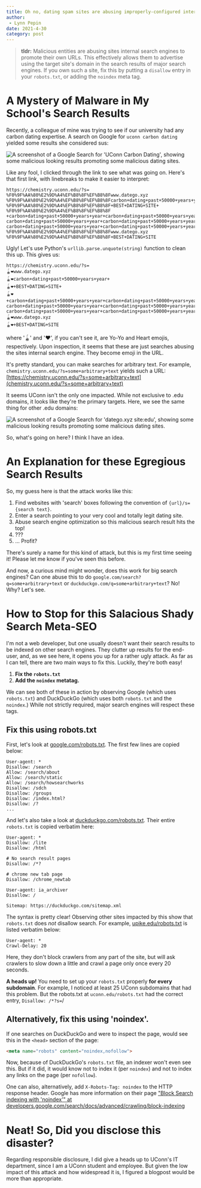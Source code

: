 ```yaml
---
title: Oh no, dating spam sites are abusing improperly-configured internal search engines
author:
 - Lynn Pepin
date: 2021-4-30
category: post
---
```


> **tldr:**  Malicious entities are abusing sites internal search engines to promote their own URLs. This effectively allows them to advertise using the target site's domain in the search results of major search engines. If you own such a site, fix this by putting a `disallow` entry in your `robots.txt`, or adding the `noindex` meta tag.


# A Mystery of Malware in My School's Search Results

Recently, a colleague of mine was trying to see if our university had any carbon dating expertise. A search on Google for `uconn carbon dating` yielded some results she considered sus:

![A screenshot of a Google Search for 'UConn Carbon Dating', showing some malicious looking results promoting some malicious dating sites.](../images/datego-edu-spam-uconn.png "A screenshot of a Google Search for 'UConn Carbon Dating', showing some malicious looking results promoting some malicious dating sites.")

Like any fool, I clicked through the link to see what was going on. Here's that first link, with linebreaks to make it easier to interpret:

```
https://chemistry.uconn.edu/?s=
%F0%9F%AA%80%E2%9D%A4%EF%B8%8F%EF%B8%8Fwww.datego.xyz
%F0%9F%AA%80%E2%9D%A4%EF%B8%8F%EF%B8%8Fcarbon+dating+past+50000+years+year+
%F0%9F%AA%80%E2%9D%A4%EF%B8%8F%EF%B8%8F+BEST+DATING+SITE+
%F0%9F%AA%80%E2%9D%A4%EF%B8%8F%EF%B8%8F
+carbon+dating+past+50000+years+year+carbon+dating+past+50000+years+year+
carbon+dating+past+50000+years+year+carbon+dating+past+50000+years+year+
carbon+dating+past+50000+years+year+carbon+dating+past+50000+years+year+
%F0%9F%AA%80%E2%9D%A4%EF%B8%8F%EF%B8%8Fwww.datego.xyz
%F0%9F%AA%80%E2%9D%A4%EF%B8%8F%EF%B8%8F+BEST+DATING+SITE
```

Ugly! Let's use Python's `urllib.parse.unquote(string)` function to clean this up. This gives us:

```
https://chemistry.uconn.edu/?s=
🪀❤️️www.datego.xyz
🪀❤️️carbon+dating+past+50000+years+year+
🪀❤️️+BEST+DATING+SITE+
🪀❤️️
+carbon+dating+past+50000+years+year+carbon+dating+past+50000+years+year+
carbon+dating+past+50000+years+year+carbon+dating+past+50000+years+year+
carbon+dating+past+50000+years+year+carbon+dating+past+50000+years+year+
🪀❤️️www.datego.xyz
🪀❤️️+BEST+DATING+SITE
```

where '🪀' and '❤️️', if you can't see it, are Yo-Yo and Heart emojis, respectively. Upon inspection, it seems that these are just searches abusing the sites internal search engine. They become emoji in the URL.

It's pretty standard, you can make searches for arbitrary text. For example, `chemistry.uconn.edu/?s=some+arbitrary+text` yields such a URL: [https://chemistry.uconn.edu/?s=some+arbitrary+text](chemistry.uconn.edu/?s=some+arbitrary+text)

It seems UConn isn't the only one impacted. While not exclusive to .edu domains, it looks like they're the primary targets. Here, we see the same thing for other .edu domains:

![A screenshot of a Google Search for 'datego.xyz site:edu', showing some malicious looking results promoting some malicious dating sites.](../images/datego-edu-spam.png "A screenshot of a Google Search for 'datego.xyz site:edu', showing some malicious looking results promoting some malicious dating sites.")

So, what's going on here? I think I have an idea.


# An Explanation for these Egregious Search Results

So, my guess here is that the attack works like this:

1. Find websites with 'search' boxes following the convention of `{url}/s={search text}`.
2. Enter a search pointing to your very cool and totally legit dating site.
3. Abuse search engine optimization so this malicious search result hits the top!
4. ???
5. ... Profit?

There's surely a name for this kind of attack, but this is my first time seeing it! Please let me know if you've seen this before.

And now, a curious mind might wonder, does this work for big search engines? Can one abuse this to do `google.com/search?q=some+arbitrary+text` or `duckduckgo.com/q=some+arbitrary+text`? No! Why? Let's see.


# How to Stop for this Salacious Shady Search Meta-SEO

I'm not a web developer, but one usually doesn't want their search results to be indexed on other search engines. They clutter up results for the end-user, and, as we see here, it opens you up for a rather ugly attack. As far as I can tell, there are two main ways to fix this. Luckily, they're both easy!

1. **Fix the `robots.txt`** 
2. **Add the `noindex` metatag.**

We can see both of these in action by observing Google (which uses `robots.txt`) and DuckDuckGo (which uses both `robots.txt` and the `noindex`.) While not strictly required, major search engines will respect these tags.

## Fix this using robots.txt

First, let's look at [google.com/robots.txt](https://google.com/robots.txt). The first few lines are copied below:

```
User-agent: *
Disallow: /search
Allow: /search/about
Allow: /search/static
Allow: /search/howsearchworks
Disallow: /sdch
Disallow: /groups
Disallow: /index.html?
Disallow: /?
...
```

And let's also take a look at [duckduckgo.com/robots.txt](https://duckduckgo.com/robots.txt). Their entire `robots.txt` is copied verbatim here:


```
User-agent: *
Disallow: /lite
Disallow: /html

# No search result pages
Disallow: /*?

# chrome new tab page
Disallow: /chrome_newtab

User-agent: ia_archiver
Disallow: /

Sitemap: https://duckduckgo.com/sitemap.xml
```

The syntax is pretty clear! Observing other sites impacted by this show that `robots.txt` does *not* disallow search. For example, [upike.edu/robots.txt](https://upike.edu/robots.txt) is listed verbatim below:

```
User-agent: * 
Crawl-Delay: 20
```

Here, they don't block crawlers from any part of the site, but will ask crawlers to slow down a little and crawl a page only once every 20 seconds.

**A heads up!** You need to set up your `robots.txt` properly **for every subdomain**. For example, I noticed at least 25 UConn subdomains that had this problem. But the robots.txt at `uconn.edu/robots.txt` had the correct entry, `Disallow: /*?s=`/


## Alternatively, fix this using 'noindex'.

If one searches on DuckDuckGo and were to inspect the page, would see this in the `<head>` section of the page:

```html
<meta name="robots" content="noindex,nofollow">
```

Now, because of DuckDuckGo's `robots.txt` file, an indexer won't even see this. But if it did, it would know not to index it (per `noindex`) and not to index any links on the page (per `nofollow`).

One can also, alternatively, add `X-Robots-Tag: noindex` to the HTTP response header. Google has more information on their page ["Block Search indexing with 'noindex'" at developers.google.com/search/docs/advanced/crawling/block-indexing](https://developers.google.com/search/docs/advanced/crawling/block-indexing)


# Neat! So, Did you disclose this disaster?

Regarding responsible disclosure, I did give a heads up to UConn's IT department, since I am a UConn student and employee. But given the low impact of this attack and how widespread it is, I figured a blogpost would be more than appropriate. 

